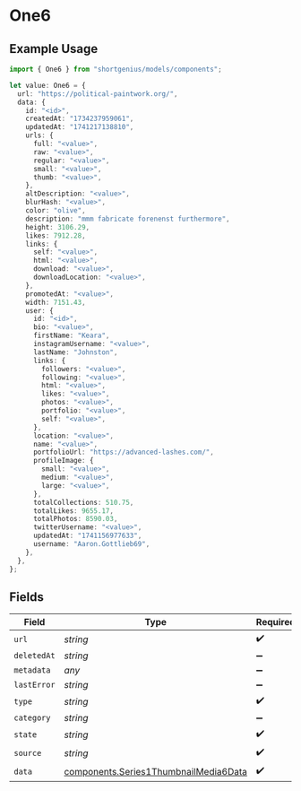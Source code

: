 # One6

## Example Usage

```typescript
import { One6 } from "shortgenius/models/components";

let value: One6 = {
  url: "https://political-paintwork.org/",
  data: {
    id: "<id>",
    createdAt: "1734237959061",
    updatedAt: "1741217138810",
    urls: {
      full: "<value>",
      raw: "<value>",
      regular: "<value>",
      small: "<value>",
      thumb: "<value>",
    },
    altDescription: "<value>",
    blurHash: "<value>",
    color: "olive",
    description: "mmm fabricate forenenst furthermore",
    height: 3106.29,
    likes: 7912.28,
    links: {
      self: "<value>",
      html: "<value>",
      download: "<value>",
      downloadLocation: "<value>",
    },
    promotedAt: "<value>",
    width: 7151.43,
    user: {
      id: "<id>",
      bio: "<value>",
      firstName: "Keara",
      instagramUsername: "<value>",
      lastName: "Johnston",
      links: {
        followers: "<value>",
        following: "<value>",
        html: "<value>",
        likes: "<value>",
        photos: "<value>",
        portfolio: "<value>",
        self: "<value>",
      },
      location: "<value>",
      name: "<value>",
      portfolioUrl: "https://advanced-lashes.com/",
      profileImage: {
        small: "<value>",
        medium: "<value>",
        large: "<value>",
      },
      totalCollections: 510.75,
      totalLikes: 9655.17,
      totalPhotos: 8590.03,
      twitterUsername: "<value>",
      updatedAt: "1741156977633",
      username: "Aaron.Gottlieb69",
    },
  },
};
```

## Fields

| Field                                                                                          | Type                                                                                           | Required                                                                                       | Description                                                                                    |
| ---------------------------------------------------------------------------------------------- | ---------------------------------------------------------------------------------------------- | ---------------------------------------------------------------------------------------------- | ---------------------------------------------------------------------------------------------- |
| `url`                                                                                          | *string*                                                                                       | :heavy_check_mark:                                                                             | N/A                                                                                            |
| `deletedAt`                                                                                    | *string*                                                                                       | :heavy_minus_sign:                                                                             | N/A                                                                                            |
| `metadata`                                                                                     | *any*                                                                                          | :heavy_minus_sign:                                                                             | N/A                                                                                            |
| `lastError`                                                                                    | *string*                                                                                       | :heavy_minus_sign:                                                                             | N/A                                                                                            |
| `type`                                                                                         | *string*                                                                                       | :heavy_check_mark:                                                                             | N/A                                                                                            |
| `category`                                                                                     | *string*                                                                                       | :heavy_minus_sign:                                                                             | N/A                                                                                            |
| `state`                                                                                        | *string*                                                                                       | :heavy_check_mark:                                                                             | N/A                                                                                            |
| `source`                                                                                       | *string*                                                                                       | :heavy_check_mark:                                                                             | N/A                                                                                            |
| `data`                                                                                         | [components.Series1ThumbnailMedia6Data](../../models/components/series1thumbnailmedia6data.md) | :heavy_check_mark:                                                                             | N/A                                                                                            |